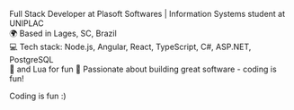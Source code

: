 Full Stack Developer at Plasoft Softwares | Information Systems student at UNIPLAC <br>
🌍 Based in Lages, SC, Brazil <br>
💻 Tech stack: Node.js, Angular, React, TypeScript, C#, ASP.NET, PostgreSQL <br>
🤖 and Lua for fun
🚀 Passionate about building great software - coding is fun! <br>

Coding is fun :)
